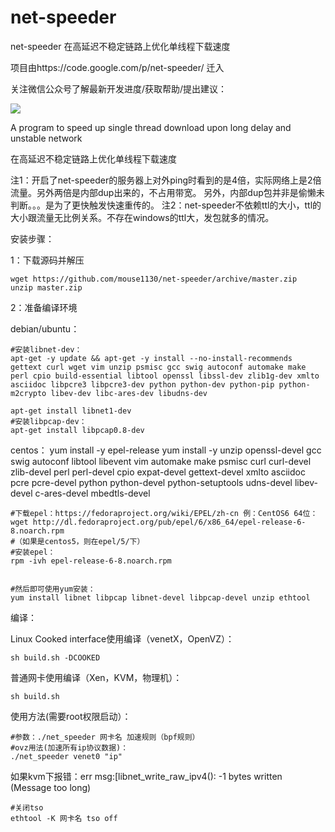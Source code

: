 # net-speeder
net-speeder 在高延迟不稳定链路上优化单线程下载速度 

项目由https://code.google.com/p/net-speeder/  迁入


关注微信公众号了解最新开发进度/获取帮助/提出建议：

<img src="http://www.snooda.com/images/qrcode.jpg" />


A program to speed up single thread download upon long delay and unstable network

在高延迟不稳定链路上优化单线程下载速度

注1：开启了net-speeder的服务器上对外ping时看到的是4倍，实际网络上是2倍流量。另外两倍是内部dup出来的，不占用带宽。
另外，内部dup包并非是偷懒未判断。。。是为了更快触发快速重传的。
注2：net-speeder不依赖ttl的大小，ttl的大小跟流量无比例关系。不存在windows的ttl大，发包就多的情况。


安装步骤：

1：下载源码并解压

    wget https://github.com/mouse1130/net-speeder/archive/master.zip
    unzip master.zip

2：准备编译环境

debian/ubuntu：

    #安装libnet-dev：
    apt-get -y update && apt-get -y install --no-install-recommends gettext curl wget vim unzip psmisc gcc swig autoconf automake make perl cpio build-essential libtool openssl libssl-dev zlib1g-dev xmlto asciidoc libpcre3 libpcre3-dev python python-dev python-pip python-m2crypto libev-dev libc-ares-dev libudns-dev
    
    apt-get install libnet1-dev
    #安装libpcap-dev：
    apt-get install libpcap0.8-dev 

centos： 
     yum install -y epel-release
     yum install -y unzip openssl-devel gcc swig autoconf libtool libevent vim automake make psmisc curl curl-devel zlib-devel perl perl-devel cpio expat-devel gettext-devel xmlto asciidoc pcre pcre-devel python python-devel python-setuptools udns-devel libev-devel c-ares-devel mbedtls-devel
     
    #下载epel：https://fedoraproject.org/wiki/EPEL/zh-cn 例：CentOS6 64位：
    wget http://dl.fedoraproject.org/pub/epel/6/x86_64/epel-release-6-8.noarch.rpm
    #（如果是centos5，则在epel/5/下）
    #安装epel：
    rpm -ivh epel-release-6-8.noarch.rpm
    
    
    #然后即可使用yum安装：
    yum install libnet libpcap libnet-devel libpcap-devel unzip ethtool

编译：

Linux Cooked interface使用编译（venetX，OpenVZ）：

    sh build.sh -DCOOKED

普通网卡使用编译（Xen，KVM，物理机）：

    sh build.sh

使用方法(需要root权限启动）：

    #参数：./net_speeder 网卡名 加速规则（bpf规则）
    #ovz用法(加速所有ip协议数据)： 
    ./net_speeder venet0 "ip"
    
如果kvm下报错：err msg:[libnet_write_raw_ipv4(): -1 bytes written (Message too long)
    
    #关闭tso
    ethtool -K 网卡名 tso off
